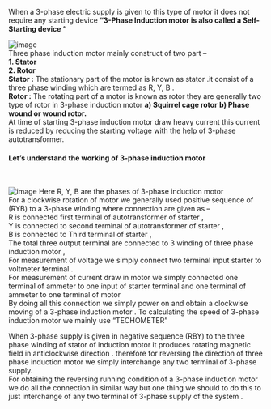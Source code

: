 
<p>When a 3-phase electric supply is given to this type of motor it does not require any starting device 
<b>“3-Phase Induction motor is also called a Self-Starting device “ </b> 
  
  ![image](https://user-images.githubusercontent.com/98009042/217274342-22d34caf-5fda-4793-8607-503d98632ecc.png)<br>
Three phase induction motor mainly construct of two part –<br>
  <b>1.	Stator </b><br>
  <b>2.	Rotor</b><br>
  <b>Stator :</b> The stationary part of the motor is known as stator .it consist of a three phase winding which are termed as R, Y, B .<br>
  <b>Rotor :</b> The rotating part of a motor is known as rotor they are generally two type of rotor in 3-phase induction motor
  <b>a)	Squirrel cage rotor</b> 
  <b>b)	Phase wound or wound rotor.</b><br>
  At time of starting 3-phase induction motor draw heavy current this current is reduced by reducing the starting voltage with the help of 3-phase autotransformer.
<br>






<p> <h4>Let’s understand the working of 3-phase induction motor </h4><p> <br>
  
 ![image](https://user-images.githubusercontent.com/98009042/217271921-9d59a150-a19f-4a00-84c4-19265e682678.png)
Here R, Y, B are the phases of 3-phase induction motor <br>
For a clockwise rotation of motor we generally used positive sequence of (RYB) to a 3-phase winding where connection are given as –<br>
R is connected first terminal of autotransformer of starter , <br>
Y is connected to second terminal of autotransformer of starter ,<br>
B is connected to Third terminal of starter ,<br>
The total three output terminal are connected to 3 winding of three phase induction motor ,<br>
For measurement of voltage we simply connect two terminal input starter to voltmeter terminal .<br>
For measurement of current draw in motor we simply connected one terminal of ammeter to one input of starter terminal and one terminal of ammeter to one terminal of motor<br> 
By doing all this connection we simply power on and obtain a clockwise moving of a 3-phase induction motor .                                                                       To calculating the speed of 3-phase induction motor we mainly use “TECHOMETER”<br>

When 3-phase supply is given in negative sequence (RBY) to the three phase winding of stator of induction motor it produces rotating magnetic  field in anticlockwise direction .                                      therefore for reversing the direction of three phase induction motor we simply interchange any two terminal of 3-phase supply.<br>
  For obtaining the reversing running condition of a 3-phase induction motor we do all the connection in similar way but one thing we should to do this to just interchange of any two terminal of 3-phase supply of the system .<br>
  

